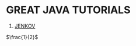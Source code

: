 

<script type="text/javascript" async
  src="https://cdn.mathjax.org/mathjax/latest/MathJax.js?config=TeX-MML-AM_CHTML">
</script>

# GREAT JAVA TUTORIALS

1. [JENKOV](http://tutorials.jenkov.com/java/index.html)


$\frac{1}{2}$
